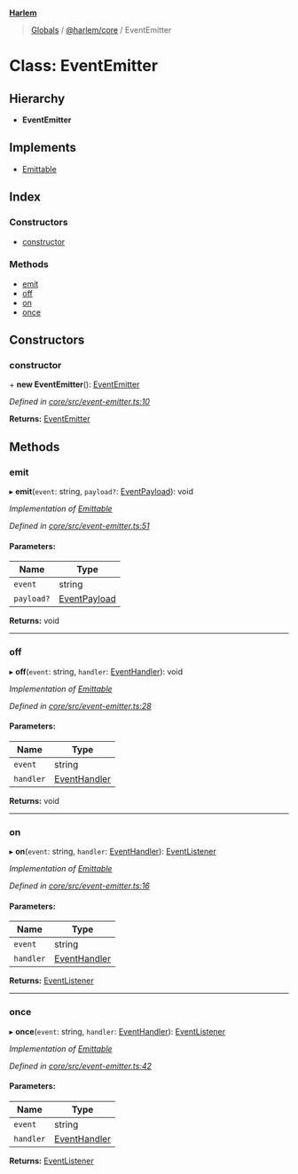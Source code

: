**[Harlem](../README.md)**

> [Globals](../README.md) / [@harlem/core](../modules/_harlem_core.md) / EventEmitter

# Class: EventEmitter

## Hierarchy

* **EventEmitter**

## Implements

* [Emittable](../interfaces/_harlem_core.emittable.md)

## Index

### Constructors

* [constructor](_harlem_core.eventemitter.md#constructor)

### Methods

* [emit](_harlem_core.eventemitter.md#emit)
* [off](_harlem_core.eventemitter.md#off)
* [on](_harlem_core.eventemitter.md#on)
* [once](_harlem_core.eventemitter.md#once)

## Constructors

### constructor

\+ **new EventEmitter**(): [EventEmitter](_harlem_core.eventemitter.md)

*Defined in [core/src/event-emitter.ts:10](https://github.com/andrewcourtice/harlem/blob/24564e7/core/src/event-emitter.ts#L10)*

**Returns:** [EventEmitter](_harlem_core.eventemitter.md)

## Methods

### emit

▸ **emit**(`event`: string, `payload?`: [EventPayload](../interfaces/_harlem_core.eventpayload.md)): void

*Implementation of [Emittable](../interfaces/_harlem_core.emittable.md)*

*Defined in [core/src/event-emitter.ts:51](https://github.com/andrewcourtice/harlem/blob/24564e7/core/src/event-emitter.ts#L51)*

#### Parameters:

Name | Type |
------ | ------ |
`event` | string |
`payload?` | [EventPayload](../interfaces/_harlem_core.eventpayload.md) |

**Returns:** void

___

### off

▸ **off**(`event`: string, `handler`: [EventHandler](../modules/_harlem_core.md#eventhandler)): void

*Implementation of [Emittable](../interfaces/_harlem_core.emittable.md)*

*Defined in [core/src/event-emitter.ts:28](https://github.com/andrewcourtice/harlem/blob/24564e7/core/src/event-emitter.ts#L28)*

#### Parameters:

Name | Type |
------ | ------ |
`event` | string |
`handler` | [EventHandler](../modules/_harlem_core.md#eventhandler) |

**Returns:** void

___

### on

▸ **on**(`event`: string, `handler`: [EventHandler](../modules/_harlem_core.md#eventhandler)): [EventListener](../interfaces/_harlem_core.eventlistener.md)

*Implementation of [Emittable](../interfaces/_harlem_core.emittable.md)*

*Defined in [core/src/event-emitter.ts:16](https://github.com/andrewcourtice/harlem/blob/24564e7/core/src/event-emitter.ts#L16)*

#### Parameters:

Name | Type |
------ | ------ |
`event` | string |
`handler` | [EventHandler](../modules/_harlem_core.md#eventhandler) |

**Returns:** [EventListener](../interfaces/_harlem_core.eventlistener.md)

___

### once

▸ **once**(`event`: string, `handler`: [EventHandler](../modules/_harlem_core.md#eventhandler)): [EventListener](../interfaces/_harlem_core.eventlistener.md)

*Implementation of [Emittable](../interfaces/_harlem_core.emittable.md)*

*Defined in [core/src/event-emitter.ts:42](https://github.com/andrewcourtice/harlem/blob/24564e7/core/src/event-emitter.ts#L42)*

#### Parameters:

Name | Type |
------ | ------ |
`event` | string |
`handler` | [EventHandler](../modules/_harlem_core.md#eventhandler) |

**Returns:** [EventListener](../interfaces/_harlem_core.eventlistener.md)
